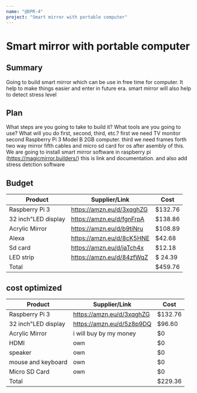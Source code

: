 ```yaml
---
name: "@DPR-4"
project: "Smart mirror with portable computer"
---
```


# Smart mirror with portable computer

## Summary

Going to build smart mirror which can be use in free time for computer. It help to make things easier and enter in future era.
smart mirror will also help to detect stress level 


## Plan

What steps are you going to take to build it? What tools are you going to use? What will you do first, second, third, etc.?
first we need TV monitor 
second Raspberry Pi 3 Model B 2GB computer.
third we need frames 
forth two way mirror
fifth cables and micro sd card for os
after asembly of this. We are going to install smart mirror software in raspberry pi (https://magicmirror.builders/) this is link and documentation.
and also add stress detction software 


## Budget

| Product             | Supplier/Link                         | Cost   |
| ---------------     | ------------------------------------- | ------ |
| Raspberry Pi 3      | https://amzn.eu/d/3xqghZG             | $132.76|
| 32 inch"LED display | https://amzn.eu/d/fgnFrpA             | $138.86|
| Acrylic Mirror      | https://amzn.eu/d/b9tiNru             | $108.89|
| Alexa                |  https://amzn.eu/d/8cK5HNE   | $42.68      |
| Sd card           | https://amzn.eu/d/jaTch4x         | $12.18|
| LED strip        |https://amzn.eu/d/84zfWqZ      | $ 24.39 |
| Total               |                                       | $459.76|

## cost optimized 
| Product             | Supplier/Link                         | Cost   |
| ---------------     | ------------------------------------- | ------ |
| Raspberry Pi 3      | https://amzn.eu/d/3xqghZG             | $132.76|
| 32 inch"LED display | https://amzn.eu/d/5z8p9DQ             | $96.60 |
| Acrylic Mirror      | i will buy by my money                | $0     |
| HDMI                | own                                   | $0     |
| speaker             | own                                   | $0     |
| mouse and keyboard  | own                                   | $0     |
| Micro SD Card       | own                                   | $0     |
| Total               |                                       | $229.36|
